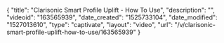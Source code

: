 {
    "title": "Clarisonic Smart Profile Uplift - How To Use",
    "description": "",
    "videoid": "163565939",
    "date_created": "1525733104",
    "date_modified": "1527013610",
    "type": "captivate",
    "layout": "video",
    "url": "\/v\/clarisonic-smart-profile-uplift-how-to-use\/163565939"
}